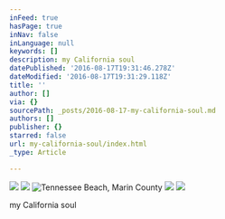 ```yaml
---
inFeed: true
hasPage: true
inNav: false
inLanguage: null
keywords: []
description: my California soul
datePublished: '2016-08-17T19:31:46.278Z'
dateModified: '2016-08-17T19:31:29.118Z'
title: ''
author: []
via: {}
sourcePath: _posts/2016-08-17-my-california-soul.md
authors: []
publisher: {}
starred: false
url: my-california-soul/index.html
_type: Article

---
```

![](https://the-grid-user-content.s3-us-west-2.amazonaws.com/bfd02135-70ea-4cee-b756-dad4914dd2b6.jpg)
![](https://the-grid-user-content.s3-us-west-2.amazonaws.com/57b1f32d-37d4-4a46-8949-2db3f8125b80.jpg)
![Tennessee Beach, Marin County](https://the-grid-user-content.s3-us-west-2.amazonaws.com/9f0abc06-3940-4469-a33e-c478ce4fe319.jpg)
![](https://the-grid-user-content.s3-us-west-2.amazonaws.com/d897af46-3a14-4856-aa35-1cc0519f9cf7.jpg)
![](https://the-grid-user-content.s3-us-west-2.amazonaws.com/00940ba5-53c9-4fa6-9687-f572f9e25974.jpg)

my California soul